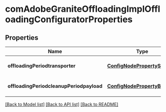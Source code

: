 # comAdobeGraniteOffloadingImplOffloadingConfiguratorProperties

## Properties
Name | Type | Description | Notes
------------ | ------------- | ------------- | -------------
**offloadingPeriodtransporter** | [**ConfigNodePropertyString**](ConfigNodePropertyString.md) |  | [optional] [default to null]
**offloadingPeriodcleanupPeriodpayload** | [**ConfigNodePropertyBoolean**](ConfigNodePropertyBoolean.md) |  | [optional] [default to null]

[[Back to Model list]](../README.md#documentation-for-models) [[Back to API list]](../README.md#documentation-for-api-endpoints) [[Back to README]](../README.md)


